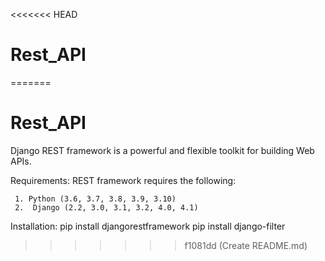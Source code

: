 <<<<<<< HEAD
# Rest_API
=======
# Rest_API

Django REST framework is a powerful and flexible toolkit for building Web APIs.

Requirements:
  REST framework requires the following:

     1. Python (3.6, 3.7, 3.8, 3.9, 3.10)
     2.  Django (2.2, 3.0, 3.1, 3.2, 4.0, 4.1)


Installation:
   pip install djangorestframework
   pip install django-filter
   
   
>>>>>>> f1081dd (Create README.md)
